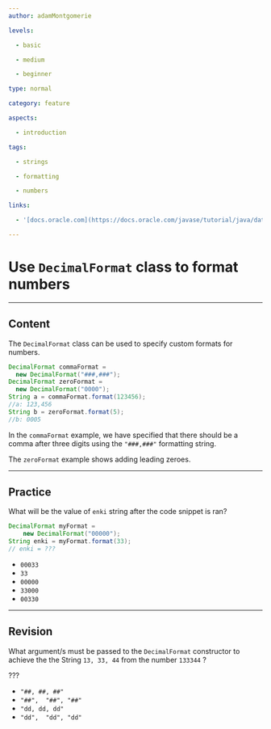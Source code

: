 ```yaml
---
author: adamMontgomerie

levels:

  - basic

  - medium

  - beginner

type: normal

category: feature

aspects:

  - introduction

tags:

  - strings

  - formatting

  - numbers

links:

  - '[docs.oracle.com](https://docs.oracle.com/javase/tutorial/java/data/numberformat.html){website}'

---
```


# Use `DecimalFormat` class to format numbers

---
## Content

The `DecimalFormat` class can be used to specify custom formats for numbers.

```java
DecimalFormat commaFormat =
  new DecimalFormat("###,###");
DecimalFormat zeroFormat =
  new DecimalFormat("0000");
String a = commaFormat.format(123456);
//a: 123,456
String b = zeroFormat.format(5);
//b: 0005
```

In the `commaFormat` example, we have specified that there should be a comma after three digits using the `"###,###"` formatting string.

The `zeroFormat` example shows adding leading zeroes.

---
## Practice

What will be the value of `enki`  string after the code snippet is ran?

```java
DecimalFormat myFormat = 
    new DecimalFormat("00000");
String enki = myFormat.format(33);
// enki = ???
```

* `00033`
* `33`
* `00000`
* `33000`
* `00330`

---
## Revision

What argument/s must be passed to the `DecimalFormat`  constructor to achieve the the String `13, 33, 44` from the number `133344` ?

???

* `"##, ##, ##"`
* `"##",  "##", "##"`
* `"dd, dd, dd"`
* `"dd",  "dd", "dd"`